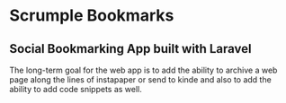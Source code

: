 # Scrumple Bookmarks

## Social Bookmarking App built with Laravel

The long-term goal for the web app is to add the ability to archive a web page along the lines of instapaper or send to kinde and also to add the ability to add code snippets as well.
